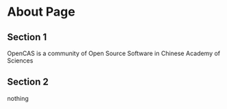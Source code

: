 # About Page


## Section 1

OpenCAS is a community of Open Source Software in Chinese Academy of Sciences

## Section 2

nothing
